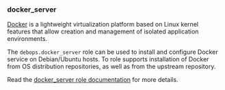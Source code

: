### docker_server

[Docker](https://docker.com/) is a lightweight virtualization platform
based on Linux kernel features that allow creation and management of
isolated application environments.

The `debops.docker_server` role can be used to install and configure
Docker service on Debian/Ubuntu hosts. To role supports installation of
Docker from OS distribution repositories, as well as from the upstream
repository.

Read the [docker_server role documentation](https://docs.debops.org/en/master/ansible/roles/docker_server/) for more details.
